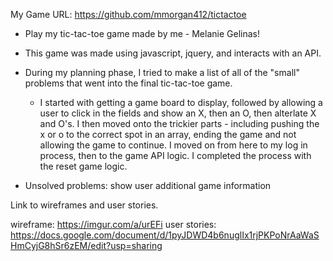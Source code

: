  My Game URL: https://github.com/mmorgan412/tictactoe

- Play my tic-tac-toe game made by me - Melanie Gelinas!
- This game was made using javascript, jquery, and interacts with an API.

- During my planning phase, I tried to make a list of all of the "small" problems that went into the final tic-tac-toe game.
  - I started with getting a game board to display, followed by allowing a user to click in the fields and show an X, then an O, then alterlate X and O's.  I then moved onto the trickier parts - including pushing the x or o to the correct spot in an array, ending the game and not allowing the game to continue.  I moved on from here to my log in process, then to the game API logic.  I completed the process with the reset game logic.

- Unsolved problems: show user additional game information

 Link to wireframes and user stories.

wireframe: https://imgur.com/a/urEFi
user stories: https://docs.google.com/document/d/1pyJDWD4b6nuglIx1rjPKPoNrAaWaSHmCyjG8hSr6zEM/edit?usp=sharing
